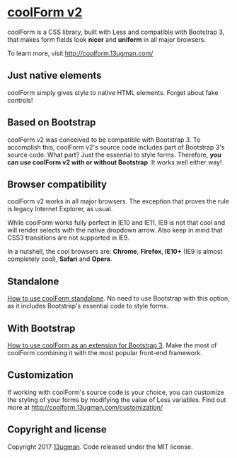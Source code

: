 # [coolForm v2](http://coolform.13ugman.com/)

coolForm is a CSS library, built with Less and compatible with Bootstrap 3, that makes form fields look **nicer** and **uniform** in all major browsers.

To learn more, visit http://coolform.13ugman.com/

## Just native elements

coolForm simply gives style to native HTML elements. Forget about fake controls!

## Based on Bootstrap

coolForm v2 was conceived to be compatible with Bootstrap 3. To accomplish this, coolForm v2's source code includes part of Bootstrap 3's source code. What part? Just the essential to style forms. Therefore, **you can use coolForm v2 with or without Bootstrap**. It works well either way!

## Browser compatibility

coolForm v2 works in all major browsers. The exception that proves the rule is legacy Internet Explorer, as usual.

While coolForm works fully perfect in IE10 and IE11, IE9 is not that cool and will render selects with the native dropdown arrow. Also keep in mind that CSS3 transitions are not supported in IE9.

In a nutshell, the cool browsers are: **Chrome**, **Firefox**, **IE10+** (IE9 is almost completely cool), **Safari** and **Opera**.

## Standalone

[How to use coolForm standalone](http://coolform.13ugman.com/standalone/). No need to use Bootstrap with this option, as it includes Bootstrap's essential code to style forms.

## With Bootstrap

[How to use coolForm as an extension for Bootstrap 3](http://coolform.13ugman.com/with-bootstrap/). Make the most of coolForm combining it with the most popular front-end framework.

## Customization

If working with coolForm's source code is your choice, you can customize the styling of your forms by modifying the value of Less variables. Find out more at http://coolform.13ugman.com/customization/

## Copyright and license

Copyright 2017 [13ugman](http://13ugman.com/). Code released under the MIT license.
